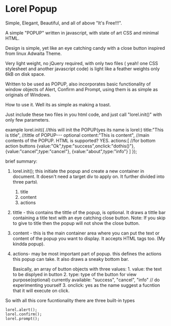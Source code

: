 # Lorel Popup
Simple, Elegant, Beautiful, and all of above "It's Free!!!".

A simple "POPUP" written in javascript, with state of art CSS and minimal HTML.

Design is simple, yet like an eye catching candy with a close button inspired from linux Adwaita Theme.

Very light weight, no jQuery required, with only two files ( yeah! one CSS stylesheet and another javascript code) is light like a feather weights only 6kB on disk space.

Written to be used as POPUP, also incorporates basic functionality of window objects of Alert, Confirm and Prompt, using them is as simple as originals of Windows.

How to use it. Well its as simple as making a toast.

Just include these two files in you html code, and just call "lorel.init()" with only few parameters.

example
	lorel.init({					//this will init the POPUP(yes its name is lorel:)
		title:"This is title",		//tittle of POPUP--- optional
		content:"This is content",	//main contents of the POPUP. HTML is supported? YES.
		actions:[							//for bottom action buttons
			{value:"Ok",type:"success",onclick:"dothis()"},	
			{value:"cancel",type:"cancel"},
			{value:"about",type:"info"}
		]
	});

brief summary:
1. lorel.init();
	this initiate the popup and create a new container in document. It doesn't need a target div to apply on. It further divided into three parts\
	1. title
	2. content
	3. actions
2. tittle - this contains the tittle of the popup, is optional. It draws a tittle bar containing a title text with an eye catching close button.
	Note: If you skip to give to title then the popup will not show the close button.
3. content - this is the main container area where you can put the text or content of the popup you want to display. It accepts HTML tags too. (My kindda popup).

4. actions- may be most important part of popup. this defines the actions this popup can take. It also draws a sneaky bottom bar.

	Basically, an array of button objects with three values:
		1. value: the text to be displyed in button
		2. type: type of the button for view purpose(optional)
			currently available: "success", "cancel", "info"		// do experimenting yourself
		3. onclick: yes as the name suggest a fucntion that it will execute on click.
		
		
		
So with all this core fucntionality there are three built-in types

	lorel.alert();
	lorel.confirm();
	lorel.prompt();














